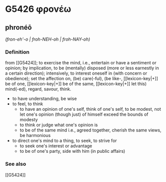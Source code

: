 # G5426 φρονέω

## phronéō

_(fron-eh'-o | froh-NEH-oh | froh-NAY-oh)_

### Definition

from [[G5424]]; to exercise the mind, i.e., entertain or have a sentiment or opinion; by implication, to be (mentally) disposed (more or less earnestly in a certain direction); intensively, to interest oneself in (with concern or obedience); set the affection on, (be) care(-ful), (be like-, [[lexicon-key|+]] be of one, [[lexicon-key|+]] be of the same, [[lexicon-key|+]] let this) mind(-ed), regard, savour, think.

- to have understanding, be wise
- to feel, to think
  - to have an opinion of one's self, think of one's self, to be modest, not let one's opinion (though just) of himself exceed the bounds of modesty
  - to think or judge what one's opinion is
  - to be of the same mind i.e., agreed together, cherish the same views, be harmonious
- to direct one's mind to a thing, to seek, to strive for
  - to seek one's interest or advantage
  - to be of one's party, side with him (in public affairs)

### See also

[[G5424]]

